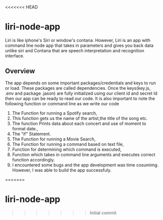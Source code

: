 <<<<<<< HEAD
# liri-node-app
Liri is like iphone's Siri or window's contana. However, Liri is an app with command line node app that takes in parameters and gives you back data unlike siri and Contana that are speech interpretation and recognition interface.

## Overview
The app depends on some important packages/credentials and keys to run or load. These packages are called dependencies. Once the keys(key.js, .env and package .jason) are fully initialized using our client id and secret Id then our app can be ready to read our code. It is also important to note the following function or command line as we write our code
1. The Function for running a Spotify search,
2. This function gets us the name of the artist,the title of the song etc.
3. The function Prints data about each concert and use of moment to format date.,
4. The "if" Statement.
5. The Function for running a Movie Search,
6. The Function for running a command based on text file,
7. Function for determining which command is executed,
8. Function which takes in command line arguments and executes correct function accordingly.
9. I encountered some bugs and the app development was time cosumimg. However, I was able to build the app successfuly. 


=======
# liri-node-app
>>>>>>> Initial commit
